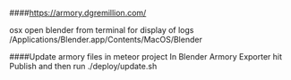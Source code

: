 ####https://armory.dgremillion.com/

osx open blender from terminal for display of logs
/Applications/Blender.app/Contents/MacOS/Blender


####Update armory files in meteor project
In Blender Armory Exporter hit Publish and then run ./deploy/update.sh